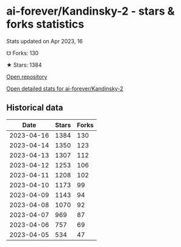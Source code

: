 # ai-forever/Kandinsky-2 - stars & forks statistics

Stats updated on Apr 2023, 16

☋ Forks: 130

★ Stars: 1384

[Open repository](https://github.com/ai-forever/Kandinsky-2)

[Open detailed stats for ai-forever/Kandinsky-2](https://reviewgithub.com/rep/ai-forever/Kandinsky-2)

## Historical data
| Date | Stars | Forks |
|------|-------|-------|
| 2023-04-16 | 1384 | 130 | 
| 2023-04-14 | 1350 | 123 | 
| 2023-04-13 | 1307 | 112 | 
| 2023-04-12 | 1253 | 106 | 
| 2023-04-11 | 1208 | 102 | 
| 2023-04-10 | 1173 | 99 | 
| 2023-04-09 | 1143 | 94 | 
| 2023-04-08 | 1070 | 92 | 
| 2023-04-07 | 969 | 87 | 
| 2023-04-06 | 757 | 69 | 
| 2023-04-05 | 534 | 47 | 


